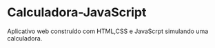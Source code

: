 # Calculadora-JavaScript

Aplicativo web construído com HTML,CSS e JavaScrpt simulando uma calculadora.
